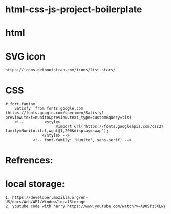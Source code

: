 # html-css-js-project-boilerplate

# html
  # SVG icon
    https://icons.getbootstrap.com/icons/list-stars/
    
    
 # CSS 
    # fort-faminy
        Satisfy  from fonts.google.com     (https://fonts.google.com/specimen/Satisfy?preview.text=nunito&preview.text_type=custom&query=tis)
        <!--         <style>
                          @import url('https://fonts.googleapis.com/css2?family=Nunito:ital,wght@1,200&display=swap');
                    </style> -->
                <!-- font-family: 'Nunito', sans-serif; -->

# Refrences:
  # local storage:
    1. https://developer.mozilla.org/en-US/docs/Web/API/Window/localStorage 
    2. youtube code with harry https://www.youtube.com/watch?v=A98SPz5XLwY
